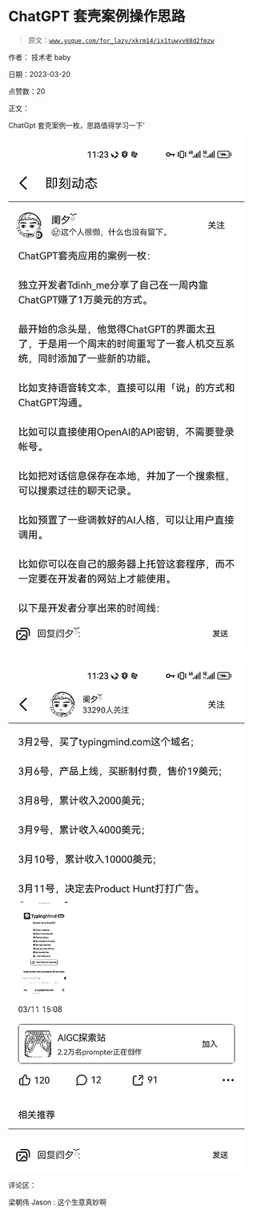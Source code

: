 # ChatGPT 套壳案例操作思路

> 原文：[`www.yuque.com/for_lazy/xkrm14/ix1tuwyv88d2fmzw`](https://www.yuque.com/for_lazy/xkrm14/ix1tuwyv88d2fmzw)

作者： 技术老 baby

日期：2023-03-20

点赞数：20

正文：

ChatGpt 套壳案例一枚，思路值得学习一下'

![](img/f86acb8b6aa6d169df5ecff370a1473f.png)

![](img/7a835caffe23acc41e56fda2e3febe0f.png)

评论区：

梁朝伟 Jason : 这个生意真妙啊



